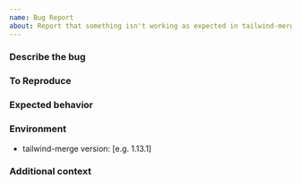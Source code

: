 ```yaml
---
name: Bug Report
about: Report that something isn't working as expected in tailwind-merge
---
```


### Describe the bug

<!-- A clear and concise description of what the bug is. -->

### To Reproduce

<!-- Steps to reproduce the behavior. You can use https://codesandbox.io/s/tailwind-merge-playground-cssr35?file=/src/index.ts to create a reproducible example and paste the code in here. -->

### Expected behavior

<!-- A clear and concise description of what you expected to happen. -->

### Environment

<!-- Add any relevant environment info -->

-   tailwind-merge version: [e.g. 1.13.1]

### Additional context

<!-- Add additional context related to the problem. Feel free to remove this if there is none. -->
